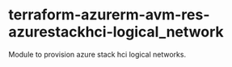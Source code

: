 # terraform-azurerm-avm-res-azurestackhci-logical_network

Module to provision azure stack hci logical networks.

